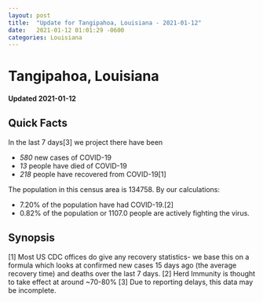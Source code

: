 ```yaml
---
layout: post
title:  "Update for Tangipahoa, Louisiana - 2021-01-12"
date:   2021-01-12 01:01:29 -0600
categories: Louisiana
---
```


# Tangipahoa, Louisiana
#### Updated 2021-01-12

## Quick Facts

In the last 7 days[3] we project there have been
- *580* new cases of COVID-19
- *13* people have died of COVID-19
- *218* people have recovered from COVID-19[1]

The population in this census area is 134758. By our calculations:
- 7.20% of the population have had COVID-19.[2]
- 0.82% of the population or 1107.0 people are actively fighting the virus.

## Synopsis




[1] Most US CDC offices do give any recovery statistics- we base this on a formula which looks at confirmed new cases
15 days ago (the average recovery time) and deaths over the last 7 days.
[2] Herd Immunity is thought to take effect at around ~70-80%
[3] Due to reporting delays, this data may be incomplete. 
    